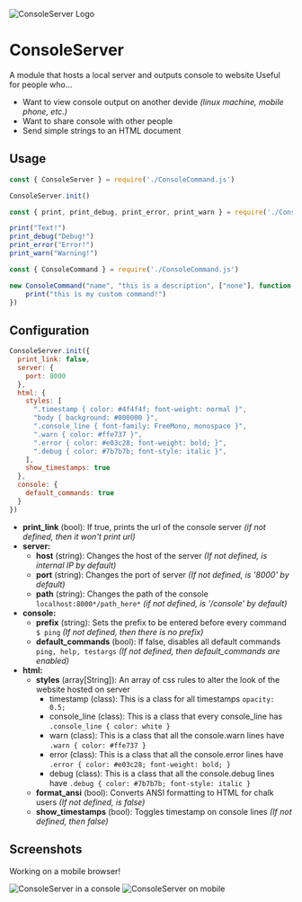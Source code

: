 ![ConsoleServer Logo](https://i.imgur.com/V8PrJZC.png)
# ConsoleServer
 A module that hosts a local server and outputs console to website
 Useful for people who...
- Want to view console output on another devide *(linux machine, mobile phone, etc.)*
- Want to share console with other people
- Send simple strings to an HTML document

## Usage
```javascript
const { ConsoleServer } = require('./ConsoleCommand.js')

ConsoleServer.init()

const { print, print_debug, print_error, print_warn } = require('./ConsoleCommand.js') // comepletely optional, console.log just sucks bawlls

print("Text!")
print_debug("Debug!")
print_error("Error!")
print_warn("Warning!")

const { ConsoleCommand } = require('./ConsoleCommand.js')

new ConsoleCommand("name", "this is a description", ["none"], function (args) {
    print("this is my custom command!")
})
```

## Configuration

```js
ConsoleServer.init({
  print_link: false,
  server: {
    port: 8000
  },
  html: {
    styles: [
      ".timestamp { color: #4f4f4f; font-weight: normal }",
      "body { background: #000000 }",
      ".console_line { font-family: FreeMono, monospace }",
      ".warn { color: #ffe737 }",
      ".error { color: #e03c28; font-weight: bold; }",
      ".debug { color: #7b7b7b; font-style: italic }",
    ],
    show_timestamps: true
  },
  console: {
    default_commands: true
  }
})
```

- **print_link** (bool): If true, prints the url of the console server *(if not defined, then it won't print url)*
- **server:**
  - **host** (string): Changes the host of the server *(If not defined, is internal IP by default)*
  - **port** (string): Changes the port of server *(If not defined, is '8000' by default)*
  - **path** (string): Changes the path of the console ``localhost:8000*/path_here*`` *(if not defined, is '/console' by default)*
- **console:**
  - **prefix** (string): Sets the prefix to be entered before every command ``$ ping`` *(If not defined, then there is no prefix)*
  - **default_commands** (bool): If false, disables all default commands ``ping, help, testargs`` *(If not defined, then default_commands are enabled)*
- **html:**
  - **styles** (array[String]): An array of css rules to alter the look of the website hosted on server
    - timestamp (class): This is a class for all timestamps ``opacity: 0.5;``
    - console_line (class): This is a class that every console_line has ``.console_line { color: white }``
    - warn (class): This is a class that all the console.warn lines have ``.warn { color: #ffe737 }``
    - error (class): This is a class that all the console.error lines have ``.error { color: #e03c28; font-weight: bold; }``
    - debug (class): This is a class that all the console.debug lines have ``.debug { color: #7b7b7b; font-style: italic }``
  - **format_ansi** (bool): Converts ANSI formatting to HTML for chalk users *(If not defined, is false)*
  - **show_timestamps** (bool): Toggles timestamp on console lines *(If not defined, then false)*

## Screenshots
Working on a mobile browser!

![ConsoleServer in a console](https://i.imgur.com/ANcYKzd.png)
![ConsoleServer on mobile](https://i.imgur.com/vHVp3Ok.png)
